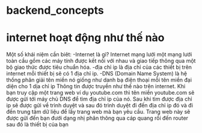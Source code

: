 # backend_concepts
 
# internet hoạt động như thế nào 
Một số khái niệm cần biêt:
    -Internet là gì? Internet mạng lưới một mạng lưới toàn cầu gồm các máy tính được kết nối với nhau và giao tiếp thông qua một bộ giao thức được tiêu chuẩn hóa.
    -địa chỉ ip là địa chỉ của các thiết bị trên internet mỗi thiết bị sẽ có 1 địa chỉ ip.
    -DNS (Domain Name System) là hệ thống phân giải tên miền nó giống như danh bạ điện thoại mỗi tên miền đại diện cho 1 dịa chỉ ip
Thông tin được truyền như thế nào trên internet. Khi bạn truy cập một trang web ví dụ youtube.com thì tên miền youtube.com sẽ được gửi tới máy chủ DNS để tìm địa chỉ ip của nó. Sau khi tìm được địa chỉ ip sẽ được gửi về trình duyệt và sau đó trình duyệt đi đến địa chỉ ip đó và đi đến trung tâm dữ liệu để lấy trang web mà bạn yêu cầu. Trang web này sẽ được gửi đến bạn đưới dạng nhị phân thông qua cáp quang rồi đến router sau đó là thiết bị của bạn
